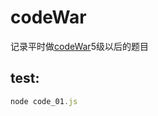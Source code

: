 # codeWar

<p>
    记录平时做<a href="https://www.codewars.com">codeWar</a>5级以后的题目
</p>

## test:
``` js
node code_01.js
```
